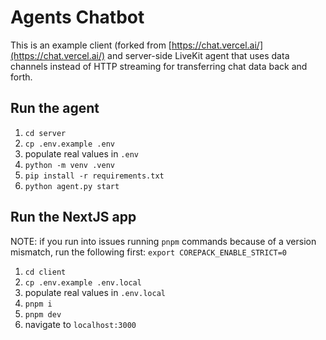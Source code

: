 # Agents Chatbot
This is an example client (forked from [https://chat.vercel.ai/](https://chat.vercel.ai/) and server-side LiveKit agent that uses data channels instead of HTTP streaming for transferring chat data back and forth.

## Run the agent

1. `cd server`
2. `cp .env.example .env`
3. populate real values in `.env`
4. `python -m venv .venv`
5. `pip install -r requirements.txt`
6. `python agent.py start`

## Run the NextJS app

NOTE: if you run into issues running `pnpm` commands because of a version mismatch, run the following first:
`export COREPACK_ENABLE_STRICT=0`

1. `cd client`
2. `cp .env.example .env.local`
3. populate real values in `.env.local`
4. `pnpm i` 
5. `pnpm dev`
6. navigate to `localhost:3000`
